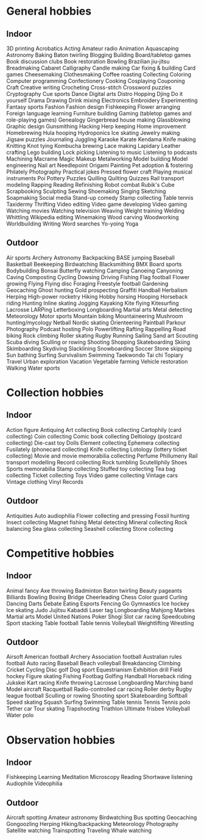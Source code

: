 # General hobbies
## Indoor
3D printing
Acrobatics
Acting
Amateur radio
Animation
Aquascaping
Astronomy
Baking
Baton twirling
Blogging
Building
Board/tabletop games
Book discussion clubs
Book restoration
Bowling
Brazilian jiu-jitsu
Breadmaking
Cabaret
Calligraphy
Candle making
Car fixing & building
Card games
Cheesemaking
Clothesmaking
Coffee roasting
Collecting
Coloring
Computer programming
Confectionery
Cooking
Cosplaying
Couponing
Craft
Creative writing
Crocheting
Cross-stitch
Crossword puzzles
Cryptography
Cue sports
Dance
Digital arts
Distro Hopping
Djing
Do it yourself
Drama
Drawing
Drink mixing
Electronics
Embroidery
Experimenting
Fantasy sports
Fashion
Fashion design
Fishkeeping
Flower arranging
Foreign language learning
Furniture building
Gaming (tabletop games and role-playing games)
Genealogy
Gingerbread house making
Glassblowing
Graphic design
Gunsmithing
Hacking
Herp keeping
Home improvement
Homebrewing
Hula hooping
Hydroponics
Ice skating
Jewelry making
Jigsaw puzzles
Journaling
Juggling
Karaoke
Karate
Kendama
Knife making
Knitting
Knot tying
Kombucha brewing
Lace making
Lapidary
Leather crafting
Lego building
Lock picking
Listening to music
Listening to podcasts
Machining
Macrame
Magic
Makeup
Metalworking
Model building
Model engineering
Nail art
Needlepoint
Origami
Painting
Pet adoption & fostering
Philately
Photography
Practical jokes
Pressed flower craft
Playing musical instruments
Poi
Pottery
Puzzles
Quilling
Quilting
Quizzes
Rail transport modeling
Rapping
Reading
Refinishing
Robot combat
Rubik's Cube
Scrapbooking
Sculpting
Sewing
Shoemaking
Singing
Sketching
Soapmaking
Social media
Stand-up comedy
Stamp collecting
Table tennis
Taxidermy
Thrifting
Video editing
Video game developing
Video gaming
Watching movies
Watching television
Weaving
Weight training
Welding
Whittling
Wikipedia editing
Winemaking
Wood carving
Woodworking
Worldbuilding
Writing
Word searches
Yo-yoing
Yoga

## Outdoor
Air sports
Archery
Astronomy
Backpacking
BASE jumping
Baseball
Basketball
Beekeeping
Birdwatching
Blacksmithing
BMX
Board sports
Bodybuilding
Bonsai
Butterfly watching
Camping
Canoeing
Canyoning
Caving
Composting
Cycling
Dowsing
Driving
Fishing
Flag football
Flower growing
Flying
Flying disc
Foraging
Freestyle football
Gardening
Geocaching
Ghost hunting
Gold prospecting
Graffiti
Handball
Herbalism
Herping
High-power rocketry
Hiking
Hobby horsing
Hooping
Horseback riding
Hunting
Inline skating
Jogging
Kayaking
Kite flying
Kitesurfing
Lacrosse
LARPing
Letterboxing
Longboarding
Martial arts
Metal detecting
Meteorology
Motor sports
Mountain biking
Mountaineering
Mushroom hunting/mycology
Netball
Nordic skating
Orienteering
Paintball
Parkour
Photography
Podcast hosting
Polo
Powerlifting
Rafting
Rappelling
Road biking
Rock climbing
Roller skating
Rugby
Running
Sailing
Sand art
Scouting
Scuba diving
Sculling or rowing
Shooting
Shopping
Skateboarding
Skiing
Skimboarding
Skydiving
Slacklining
Snowboarding
Soccer
Stone skipping
Sun bathing
Surfing
Survivalism
Swimming
Taekwondo
Tai chi
Topiary
Travel
Urban exploration
Vacation
Vegetable farming
Vehicle restoration
Walking
Water sports

# Collection hobbies
## Indoor
Action figure
Antiquing
Art collecting
Book collecting
Cartophily (card collecting)
Coin collecting
Comic book collecting
Deltiology (postcard collecting)
Die-cast toy
Dolls
Element collecting
Ephemera collecting
Fusilately (phonecard collecting)
Knife collecting
Lotology (lottery ticket collecting)
Movie and movie memorabilia collecting
Perfume
Phillumeny
Rail transport modelling
Record collecting
Rock tumbling
Scutelliphily
Shoes
Sports memorabilia
Stamp collecting
Stuffed toy collecting
Tea bag collecting
Ticket collecting
Toys
Video game collecting
Vintage cars
Vintage clothing
Vinyl Records

## Outdoor
Antiquities
Auto audiophilia
Flower collecting and pressing
Fossil hunting
Insect collecting
Magnet fishing
Metal detecting
Mineral collecting
Rock balancing
Sea glass collecting
Seashell collecting
Stone collecting

# Competitive hobbies
## Indoor
Animal fancy
Axe throwing
Badminton
Baton twirling
Beauty pageants
Billiards
Bowling
Boxing
Bridge
Cheerleading
Chess
Color guard
Curling
Dancing
Darts
Debate
Eating
Esports
Fencing
Go
Gymnastics
Ice hockey
Ice skating
Judo
Jujitsu
Kabaddi
Laser tag
Longboarding
Mahjong
Marbles
Martial arts
Model United Nations
Poker
Shogi
Slot car racing
Speedcubing
Sport stacking
Table football
Table tennis
Volleyball
Weightlifting
Wrestling

## Outdoor
Airsoft
American football
Archery
Association football
Australian rules football
Auto racing
Baseball
Beach volleyball
Breakdancing
Climbing
Cricket
Cycling
Disc golf
Dog sport
Equestrianism
Exhibition drill
Field hockey
Figure skating
Fishing
Footbag
Golfing
Handball
Horseback riding
Jukskei
Kart racing
Knife throwing
Lacrosse
Longboarding
Marching band
Model aircraft
Racquetball
Radio-controlled car racing
Roller derby
Rugby league football
Sculling or rowing
Shooting sport
Skateboarding
Softball
Speed skating
Squash
Surfing
Swimming
Table tennis
Tennis
Tennis polo
Tether car
Tour skating
Trapshooting
Triathlon
Ultimate frisbee
Volleyball
Water polo

# Observation hobbies
## Indoor
Fishkeeping
Learning
Meditation
Microscopy
Reading
Shortwave listening
Audiophile
Videophilia

## Outdoor
Aircraft spotting
Amateur astronomy
Birdwatching
Bus spotting
Geocaching
Gongoozling
Herping
Hiking/backpacking
Meteorology
Photography
Satellite watching
Trainspotting
Traveling
Whale watching
